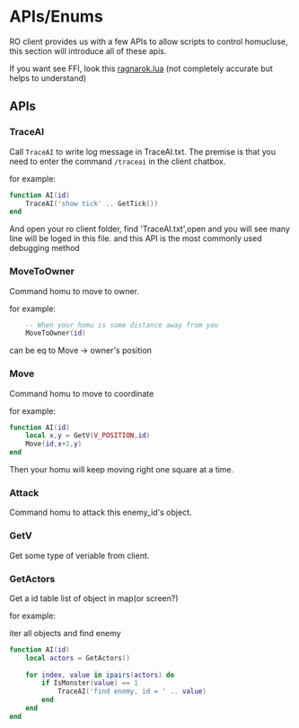 # APIs/Enums  

RO client provides us with a few APIs to allow scripts to control homucluse, this section will introduce all of these apis.

If you want see FFI, look this [ragnarok.lua](../../USER_AI/libs/ragnarok.lua) (not completely accurate but helps to understand)

## APIs

### TraceAI

Call ```TraceAI``` to write log message in TraceAI.txt. The premise is that you need to enter the command ```/traceai``` in the client chatbox.

for example:

```lua
function AI(id) 
    TraceAI('show tick' .. GetTick())
end
```

And open your ro client folder, find 'TraceAI.txt',open and you will see many line will be loged in this file. and this API is the most commonly used debugging method

### MoveToOwner

Command homu to move to owner.

for example:

```lua
    -- When your homu is some distance away from you
    MoveToOwner(id)
```

can be eq to Move -> owner's position

### Move  

Command homu to move to coordinate  

for example:

```lua
function AI(id) 
    local x,y = GetV(V_POSITION,id)
    Move(id,x+1,y)
end
```

Then your homu will keep moving right one square at a time.

### Attack

Command homu to attack this enemy_id's object.

### GetV

Get some type of veriable from client.

### GetActors

Get a id table list of object in map(or screen?)

for example:

iter all objects and find enemy

```lua
function AI(id) 
    local actors = GetActors()
    
    for index, value in ipairs(actors) do
        if IsMonster(value) == 1
            TraceAI('find enemy, id = ' .. value)
        end
    end
end
```

